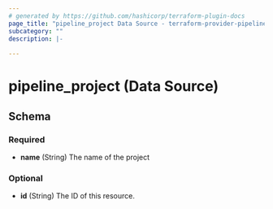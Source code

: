 ```yaml
---
# generated by https://github.com/hashicorp/terraform-plugin-docs
page_title: "pipeline_project Data Source - terraform-provider-pipeline"
subcategory: ""
description: |-
  
---
```


# pipeline_project (Data Source)





<!-- schema generated by tfplugindocs -->
## Schema

### Required

- **name** (String) The name of the project

### Optional

- **id** (String) The ID of this resource.


